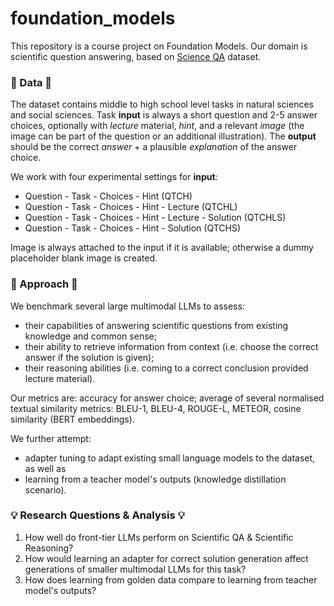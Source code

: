 # foundation_models

This repository is a course project on Foundation Models. Our domain is scientific question answering, based on [Science QA](https://scienceqa.github.io/) dataset. 

### 📄 Data 📄
The dataset contains middle to high school level tasks in natural sciences and social sciences. Task **input** is always a short question and 2-5 answer choices, optionally with _lecture_ material, _hint_, and a relevant _image_ (the image can be part of the question or an additional illustration). The **output** should be the correct _answer_ + a plausible _explanation_ of the answer choice. 

We work with four experimental settings for **input**: 

- Question - Task - Choices - Hint (QTCH)
- Question - Task - Choices - Hint - Lecture (QTCHL)
- Question - Task - Choices - Hint - Lecture - Solution (QTCHLS)
- Question - Task - Choices - Hint - Solution (QTCHS)

Image is always attached to the input if it is available; otherwise a dummy placeholder blank image is created. 

### 🚀 Approach 🚀
We benchmark several large multimodal LLMs to assess: 
- their capabilities of answering scientific questions from existing knowledge and common sense;
- their ability to retrieve information from context (i.e. choose the correct answer if the solution is given);
- their reasoning abilities (i.e. coming to a correct conclusion provided lecture material).

Our metrics are: accuracy for answer choice; average of several normalised textual similarity metrics: BLEU-1, BLEU-4, ROUGE-L, METEOR, cosine similarity (BERT embeddings). 

We further attempt:
- adapter tuning to adapt existing small language models to the dataset, as well as
- learning from a teacher model's outputs (knowledge distillation scenario).

### 💡 Research Questions & Analysis 💡
1. How well do front-tier LLMs perform on Scientific QA & Scientific Reasoning?
2. How would learning an adapter for correct solution generation affect generations of smaller multimodal LLMs for this task?
3. How does learning from golden data compare to learning from teacher model's outputs?

